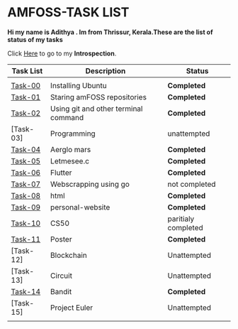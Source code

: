# AMFOSS-TASK LIST
**Hi my name is Adithya . Im from Thrissur, Kerala.These are the list of status of my tasks**

Click [Here](https://github.com/adithyarjndrn/amfoss-tasks/tree/main/introspection) to go to my **Introspection**.
 
| **Task List** |   **Description**  |   **Status**|  
| --------------|--------------------| ------------| 
|               |       |             |
|  [Task-00](https://github.com/adithyarjndrn/amfoss-tasks/tree/main/task-00)| Installing Ubuntu  |**Completed**|
|  [Task-01](https://github.com/adithyarjndrn/amfoss-tasks/tree/main/task-02)              | Staring amFOSS repositories|**Completed**             |
|  [Task-02](https://github.com/adithyarjndrn/amfoss-tasks/tree/main/task-03)              | Using git and other terminal command	                   |**Completed**             |
|  [Task-03]           | Programming         | unattempted            |
|  [Task-04](https://github.com/adithyarjndrn/amfoss-tasks/tree/main/task-04)             | Aerglo mars	        |**Completed**             |
|  [Task-05](https://github.com/adithyarjndrn/amfoss-tasks/tree/main/task-05)            | Letmesee.c          | **Completed**            |
|  [Task-06](https://github.com/adithyarjndrn/amfoss-tasks/tree/main/task-06)               | Flutter             |**Completed**             |
|  [Task-07](https://github.com/adithyarjndrn/amfoss-tasks/tree/main/task-07)              | Webscrapping using go| not completed            | 
|  [Task-08](https://github.com/adithyarjndrn/amfoss-tasks/tree/main/task-08)              | html                | **Completed**          |
|  [Task-09](https://github.com/adithyarjndrn/amfoss-tasks/tree/main/task-09)              | personal-website    |**Completed**             | 
|  [Task-10](https://github.com/adithyarjndrn/amfoss-tasks/tree/main/task-10)              | CS50                | paritialy completed 
|  [Task-11](https://github.com/adithyarjndrn/amfoss-tasks/tree/main/task-11)               | Poster              |**Completed** 
|  [Task-12]             | Blockchain          | Unattempted
|  [Task-13]          | Circuit             | Unattempted
|  [Task-14](https://github.com/adithyarjndrn/amfoss-tasks/tree/main/task-14)              | Bandit              |**Completed**
|  [Task-15]            | Project Euler       | Unattempted
|               |
